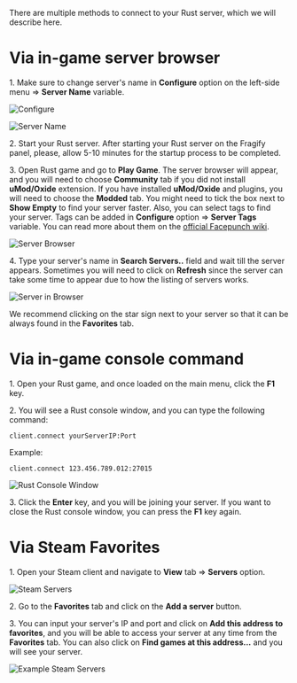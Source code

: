 There are multiple methods to connect to your Rust server, which we will describe here.

#  Via in-game server browser

1\. Make sure to change server's name in **Configure** option on the left-side menu => **Server Name** variable.

![Configure](../images/configure.png)

![Server Name](../images/server-name.png)

2\. Start your Rust server. After starting your Rust server on the Fragify panel, please, allow 5-10 minutes for the startup process to be completed. 

3\. Open Rust game and go to **Play Game**. The server browser will appear, and you will need to choose **Community** tab if you did not install **uMod/Oxide** extension. If you have installed **uMod/Oxide** and plugins, you will need to choose the **Modded** tab. You might need to tick the box next to **Show Empty** to find your server faster. Also, you can select tags to find your server. Tags can be added in **Configure** option => **Server Tags** variable. You can read more about them on the [official Facepunch wiki](https://wiki.facepunch.com/rust/server-browser-tags).

![Server Browser](../images/server-browser.png)

4\. Type your server's name in **Search Servers..** field and wait till the server appears. Sometimes you will need to click on **Refresh** since the server can take some time to appear due to how the listing of servers works. 

![Server in Browser](../images/server-in-browser.png)

We recommend clicking on the star sign next to your server so that it can be always found in the **Favorites** tab. 

# Via in-game console command

1\. Open your Rust game, and once loaded on the main menu, click the **F1** key. 

2\. You will see a Rust console window, and you can type the following command:
```
client.connect yourServerIP:Port
```
Example:
```
client.connect 123.456.789.012:27015
```
![Rust Console Window](../images/rust-console.png)

3\. Click the **Enter** key, and you will be joining your server. If you want to close the Rust console window, you can press the **F1** key again. 

# Via Steam Favorites

1\. Open your Steam client and navigate to **View** tab => **Servers** option.

![Steam Servers](../images/steam-servers.png)

2\. Go to the **Favorites** tab and click on the **Add a server** button.

3\. You can input your server's IP and port and click on **Add this address to favorites**, and you will be able to access your server at any time from the **Favorites** tab. You can also click on **Find games at this address...** and you will see your server.

![Example Steam Servers](../images/example-steam-server.png)
